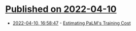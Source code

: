 # [Published on 2022-04-10](index.md)

* [2022-04-10, 16:58:47](https://news.ycombinator.com/item?id=30979009) - [Estimating PaLM's Training Cost](https://blog.heim.xyz/palm-training-cost/)
